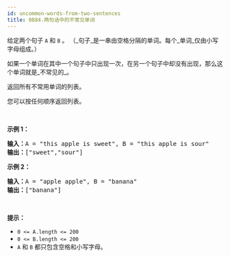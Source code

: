 ```yaml
---
id: uncommon-words-from-two-sentences
title: 0884.两句话中的不常见单词
---
```

给定两个句子 <code>A</code> 和 <code>B</code> 。 （_句子_是一串由空格分隔的单词。每个_单词_仅由小写字母组成。）

如果一个单词在其中一个句子中只出现一次，在另一个句子中却没有出现，那么这个单词就是_不常见的_。

返回所有不常用单词的列表。

您可以按任何顺序返回列表。

 

**示例 1：**


<pre><strong>输入：</strong>A = &#34;this apple is sweet&#34;, B = &#34;this apple is sour&#34;<br/><strong>输出：</strong>[&#34;sweet&#34;,&#34;sour&#34;]<br/></pre>

**示例 2：**


<pre><strong>输入：</strong>A = &#34;apple apple&#34;, B = &#34;banana&#34;<br/><strong>输出：</strong>[&#34;banana&#34;]<br/></pre>

 

**提示：**

- <code>0 &lt;= A.length &lt;= 200</code>
- <code>0 &lt;= B.length &lt;= 200</code>
- <code>A</code> 和 <code>B</code> 都只包含空格和小写字母。